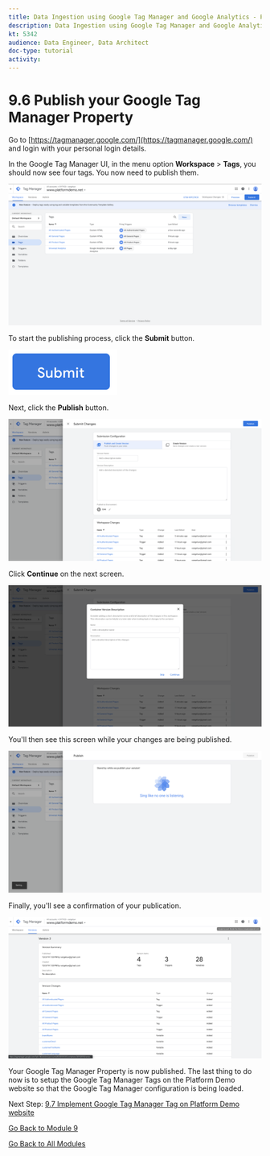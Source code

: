 ```yaml
---
title: Data Ingestion using Google Tag Manager and Google Analytics - Publish your Google Tag Manager Property
description: Data Ingestion using Google Tag Manager and Google Analytics - Publish your Google Tag Manager Property
kt: 5342
audience: Data Engineer, Data Architect
doc-type: tutorial
activity: 
---
```


# 9.6 Publish your Google Tag Manager Property

Go to [https://tagmanager.google.com/](https://tagmanager.google.com/) and login with your personal login details.

In the Google Tag Manager UI, in the menu option **Workspace** > **Tags**, you should now see four tags. You now need to publish them.

![Launch Setup](./images/workspace.png)

To start the publishing process, click the **Submit** button.

![Launch Setup](./images/submit.png)

Next, click the **Publish** button.

![Launch Setup](./images/publish.png)

Click **Continue** on the next screen.

![Launch Setup](./images/continue.png)

You'll then see this screen while your changes are being published.

![Launch Setup](./images/changes.png)

Finally, you'll see a confirmation of your publication.

![Launch Setup](./images/env.png)

Your Google Tag Manager Property is now published. The last thing to do now is to setup the Google Tag Manager Tags on the Platform Demo website so that the Google Tag Manager configuration is being loaded.

Next Step: [9.7 Implement Google Tag Manager Tag on Platform Demo website](./ex7.md)

[Go Back to Module 9](./data-ingestion-using-google-tag-manager-and-google-analytics.md)

[Go Back to All Modules](../../overview.md)
